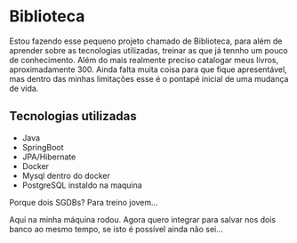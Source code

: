 # Biblioteca

Estou fazendo esse pequeno projeto chamado de Biblioteca, para além de aprender sobre as tecnologias utilizadas, treinar as que já tennho um pouco de conhecimento. Além do mais realmente preciso catalogar meus livros, aproximadamente 300. Ainda falta muita coisa para que fique apresentável, mas dentro das minhas limitações esse é o pontapé inicial de uma mudança de vida.

## Tecnologias utilizadas
* Java
* SpringBoot
* JPA/Hibernate
* Docker
* Mysql dentro do docker
* PostgreSQL instaldo na maquina

Porque dois SGDBs? Para treino jovem...

Aqui na minha máquina rodou. Agora quero integrar para salvar nos dois banco ao mesmo tempo, se isto é possível ainda não sei...
 